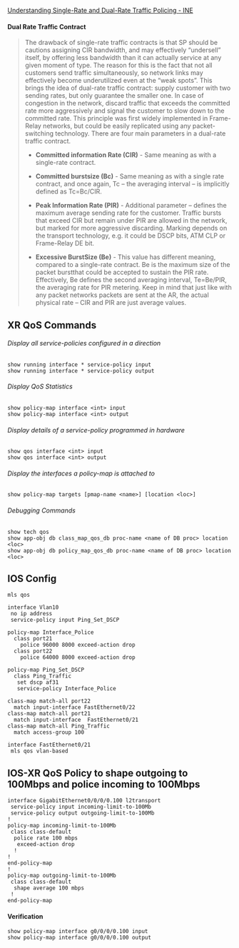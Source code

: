 [Understanding Single-Rate and Dual-Rate Traffic Policing - INE](https://ine.com/blog/2011-05-22-understanding-single-rate-and-dual-rate-traffic-policing)

#### Dual Rate Traffic Contract
> 
> The drawback of single-rate traffic contracts is that SP should be cautions assigning CIR bandwidth,
> and may effectively “undersell” itself, by offering less bandwidth than it can actually service at
> any given moment of type. The reason for this is the fact that not all customers send traffic simultaneously,
> so network links may effectively become underutilized even at the “weak spots”. This brings the idea
> of dual-rate traffic contract: supply customer with two sending rates, but only guarantee the smaller one.
> In case of congestion in the network, discard traffic that exceeds the committed rate more aggressively
> and signal the customer to slow down to the committed rate. This principle was first widely implemented
> in Frame-Relay networks, but could be easily replicated using any packet-switching technology. There are four main parameters in a dual-rate traffic contract.
>
> * **Committed information Rate (CIR)** - Same meaning as with a single-rate contract.
>  
> * **Committed burstsize (Bc)** - Same meaning as with a single rate contract, and once again,
>   Tc – the averaging interval – is implicitly defined as Tc=Bc/CIR.
> 
> * **Peak Information Rate (PIR)** - Additional parameter – defines the maximum average sending
>   rate for the customer. Traffic bursts that exceed CIR but remain under PIR are allowed in
>   the network, but marked for more aggressive discarding. Marking depends on the transport 
>   technology, e.g. it could be DSCP bits, ATM CLP or Frame-Relay DE bit.
>   
> * **Excessive BurstSize (Be)** - This value has different meaning, compared to a single-rate
>   contract. Be is the maximum size of the packet burstthat could be accepted to sustain the
>   PIR rate. Effectively, Be defines the second averaging interval, Te=Be/PIR, the averaging
>   rate for PIR metering. Keep in mind that just like with any packet networks packets are sent
>   at the AR, the actual physical rate – CIR and PIR are just average values.


## XR QoS Commands

###### Display all service-policies configured in a direction
```
show running interface * service-policy input
show running interface * service-policy output
```

###### Display QoS Statistics
```
show policy-map interface <int> input
show policy-map interface <int> output
```

###### Display details of a service-policy programmed in hardware
```
show qos interface <int> input
show qos interface <int> output
```

###### Display the interfaces a policy-map is attached to
```
show policy-map targets [pmap-name <name>] [location <loc>]
```

###### Debugging Commands
```
show tech qos
show app-obj db class_map_qos_db proc-name <name of DB proc> location <loc>
show app-obj db policy_map_qos_db proc-name <name of DB proc> location <loc>
```

## IOS Config
```
mls qos 

interface Vlan10
 no ip address
 service-policy input Ping_Set_DSCP

policy-map Interface_Police
  class port21
    police 96000 8000 exceed-action drop
  class port22
    police 64000 8000 exceed-action drop

policy-map Ping_Set_DSCP
  class Ping_Traffic
   set dscp af31
   service-policy Interface_Police

class-map match-all port22
  match input-interface FastEthernet0/22
class-map match-all port21
  match input-interface  FastEthernet0/21
class-map match-all Ping_Traffic
  match access-group 100

interface FastEthernet0/21
 mls qos vlan-based
```

## IOS-XR QoS Policy to shape outgoing to 100Mbps and police incoming to 100Mbps
```
interface GigabitEthernet0/0/0/0.100 l2transport
 service-policy input incoming-limit-to-100Mb
 service-policy output outgoing-limit-to-100Mb
!
policy-map incoming-limit-to-100Mb
 class class-default
  police rate 100 mbps
   exceed-action drop
  !
!
end-policy-map
!
policy-map outgoing-limit-to-100Mb
 class class-default
  shape average 100 mbps
 !
end-policy-map
```

#### Verification
```
show policy-map interface g0/0/0/0.100 input
show policy-map interface g0/0/0/0.100 output
```
